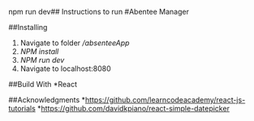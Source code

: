 npm run dev## Instructions to run
#Abentee Manager

##Installing
1. Navigate to folder */absenteeApp*
2. *NPM install*
3. *NPM run dev*
4. Navigate to localhost:8080

##Build With
*React

##Acknowledgments
*https://github.com/learncodeacademy/react-js-tutorials
*https://github.com/davidkpiano/react-simple-datepicker